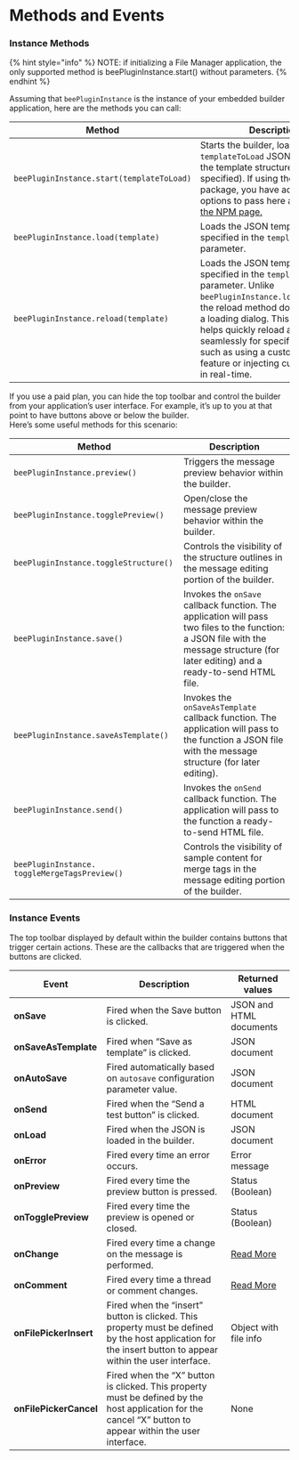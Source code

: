 # Methods and Events

### Instance Methods <a href="#instance-methods" id="instance-methods"></a>

{% hint style="info" %}
NOTE: if initializing a File Manager application, the only supported method is beePluginInstance.start() without parameters.
{% endhint %}

Assuming that `beePluginInstance` is the instance of your embedded builder application, here are the methods you can call:

| Method                                    | Description                                                                                                                                                                                                                                                                                                                             |
| ----------------------------------------- | --------------------------------------------------------------------------------------------------------------------------------------------------------------------------------------------------------------------------------------------------------------------------------------------------------------------------------------- |
| `beePluginInstance.start(templateToLoad)` | Starts the builder, loading the `templateToLoad` JSON string with the template structure (if specified). If using the NPM package, you have additional options to pass here as defined on [the NPM page.](https://www.npmjs.com/package/@mailupinc/bee-plugin)                                                                          |
| `beePluginInstance.load(template)`        | Loads the JSON template string specified in the `template` parameter.                                                                                                                                                                                                                                                                   |
| `beePluginInstance.reload(template)`      | Loads the JSON template string specified in the `template` parameter. Unlike `beePluginInstance.load(template)`, the reload method does not trigger a loading dialog. This method helps quickly reload a template seamlessly for specific use cases, such as using a custom undo/redo feature or injecting custom content in real-time. |

If you use a paid plan, you can hide the top toolbar and control the builder from your application’s user interface. For example, it’s up to you at that point to have buttons above or below the builder.\
Here’s some useful methods for this scenario:

| Method                                        | Description                                                                                                                                                                            |
| --------------------------------------------- | -------------------------------------------------------------------------------------------------------------------------------------------------------------------------------------- |
| `beePluginInstance.preview()`                 | Triggers the message preview behavior within the builder.                                                                                                                              |
| `beePluginInstance.togglePreview()`           | Open/close the message preview behavior within the builder.                                                                                                                            |
| `beePluginInstance.toggleStructure()`         | Controls the visibility of the structure outlines in the message editing portion of the builder.                                                                                       |
| `beePluginInstance.save()`                    | Invokes the `onSave` callback function. The application will pass two files to the function: a JSON file with the message structure (for later editing) and a ready-to-send HTML file. |
| `beePluginInstance.saveAsTemplate()`          | Invokes the `onSaveAsTemplate` callback function. The application will pass to the function a JSON file with the message structure (for later editing).                                |
| `beePluginInstance.send()`                    | Invokes the `onSend` callback function. The application will pass to the function a ready-to-send HTML file.                                                                           |
| `beePluginInstance. toggleMergeTagsPreview()` | Controls the visibility of sample content for merge tags in the message editing portion of the builder.                                                                                |

### Instance Events <a href="#instance-events" id="instance-events"></a>

The top toolbar displayed by default within the builder contains buttons that trigger certain actions. These are the callbacks that are triggered when the buttons are clicked.

| Event                  | Description                                                                                                                                                 | Returned values                                   |
| ---------------------- | ----------------------------------------------------------------------------------------------------------------------------------------------------------- | ------------------------------------------------- |
| **onSave**             | Fired when the Save button is clicked.                                                                                                                      | JSON and HTML documents                           |
| **onSaveAsTemplate**   | Fired when “Save as template” is clicked.                                                                                                                   | JSON document                                     |
| **onAutoSave**         | Fired automatically based on `autosave` configuration parameter value.                                                                                      | JSON document                                     |
| **onSend**             | Fired when the “Send a test button” is clicked.                                                                                                             | HTML document                                     |
| **onLoad**             | Fired when the JSON is loaded in the builder.                                                                                                               | JSON document                                     |
| **onError**            | Fired every time an error occurs.                                                                                                                           | Error message                                     |
| **onPreview**          | Fired every time the preview button is pressed.                                                                                                             | Status (Boolean)                                  |
| **onTogglePreview**    | Fired every time the preview is opened or closed.                                                                                                           | Status (Boolean)                                  |
| **onChange**           | Fired every time a change on the message is performed.                                                                                                      | [Read More](../../tracking-message-changes.md)    |
| **onComment**          | Fired every time a thread or comment changes.                                                                                                               | [Read More](../../advanced-options/commenting.md) |
| **onFilePickerInsert** | Fired when the “insert” button is clicked. This property must be defined by the host application for the insert button to appear within the user interface. | Object with file info                             |
| **onFilePickerCancel** | Fired when the “X” button is clicked. This property must be defined by the host application for the cancel “X” button to appear within the user interface.  | None                                              |
